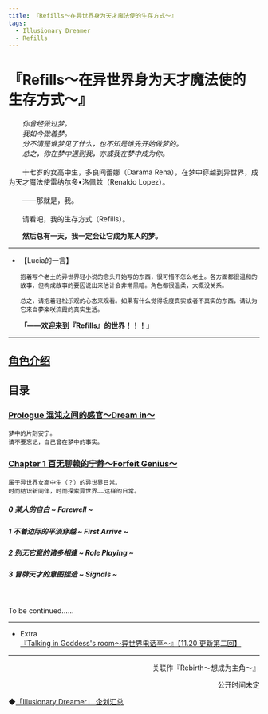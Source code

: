 ```yaml
---
title: 『Refills～在异世界身为天才魔法使的生存方式～』
tags:
  - Illusionary Dreamer
  - Refills
---
```


# 『Refills～在异世界身为天才魔法使的生存方式～』


&emsp;&emsp;<i>你曾经做过梦。<br>
&emsp;&emsp;我如今做着梦。<br>
&emsp;&emsp;分不清是谁梦见了什么，也不知是谁先开始做梦的。<br>
&emsp;&emsp;总之，你在梦中遇到我，亦或我在梦中成为你。<br></i>
<br>
&emsp;&emsp;十七岁的女高中生，多良间蕾娜（Darama Rena），在梦中穿越到异世界，成为天才魔法使雷纳尔多•洛佩兹（Renaldo Lopez）。<br>
<br>
&emsp;&emsp;——那就是，我。<br>
<br>
&emsp;&emsp;请看吧，我的生存方式（Refills）。<br>

&emsp;&emsp;<b>然后总有一天，我一定会让它成为某人的梦。</b><br>

---

- 【Lucia的一言】

      抱着写个老土的异世界轻小说的念头开始写的东西，很可惜不怎么老土。各方面都很温和的故事，但构成故事的要因说出来估计会非常黑暗。角色都很温柔，大概没关系。
    
      总之，请抱着轻松乐观的心态来观看。如果有什么觉得极度真实或者不真实的东西，请认为它来自夢楽咲流霞的真实生活。
   
    **「——欢迎来到『Refills』的世界！！！」**

---

## [角色介绍](https://luciasnote.space/_posts/2020-11-13-refillscharacter/)

## 目录

### [Prologue 混沌之间的感官～Dream in～](https://luciasnote.space/_posts/2020-11-14-refillsPrologue/)

    梦中的片刻安宁。
    请不要忘记，自己曾在梦中的事实。

### [Chapter 1 百无聊赖的宁静～Forfeit Genius～](https://luciasnote.space/_posts/2020-11-14-refillsCH1/)

    属于异世界女高中生（？）的异世界日常。
    时而结识新同伴，时而探索异世界……这样的日常。

##### 0 某人的自白 ~ Farewell ~
##### 1 不着边际的平淡穿越 ~ First Arrive ~
##### 2 别无它意的诸多相逢 ~ Role Playing ~
##### 3 冒牌天才的意图捏造 ~ Signals ~

<br> 

   To be continued……

   


---


- Extra [『Talking in Goddess's room～异世界电话亭～』【11.20 更新第二回】](https://luciasnote.space/_posts/2020-11-15-RefillsTalking/)


---
<p align="right">关联作『Rebirth～想成为主角～』</p>
<p align="right">公开时间未定</p>


◆[「Illusionary Dreamer」 企划汇总](https://luciasnote.space/_posts/2021-01-21-Illusionary-Dreamer/)
